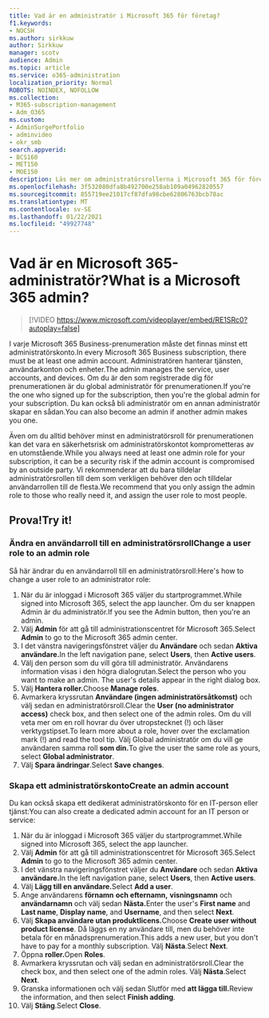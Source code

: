 ```yaml
---
title: Vad är en administratör i Microsoft 365 för företag?
f1.keywords:
- NOCSH
ms.author: sirkkuw
author: Sirkkuw
manager: scotv
audience: Admin
ms.topic: article
ms.service: o365-administration
localization_priority: Normal
ROBOTS: NOINDEX, NOFOLLOW
ms.collection:
- M365-subscription-management
- Adm_O365
ms.custom:
- AdminSurgePortfolio
- adminvideo
- okr_smb
search.appverid:
- BCS160
- MET150
- MOE150
description: Läs mer om administratörsrollerna i Microsoft 365 för företag.
ms.openlocfilehash: 3f532080dfa8b492700e258ab109a04962820557
ms.sourcegitcommit: 855719ee21017cf87dfa98cbe62806763bcb78ac
ms.translationtype: MT
ms.contentlocale: sv-SE
ms.lasthandoff: 01/22/2021
ms.locfileid: "49927748"
---
```

# <a name="what-is-a-microsoft-365-admin"></a><span data-ttu-id="50977-103">Vad är en Microsoft 365-administratör?</span><span class="sxs-lookup"><span data-stu-id="50977-103">What is a Microsoft 365 admin?</span></span>

> [!VIDEO https://www.microsoft.com/videoplayer/embed/RE1SRc0?autoplay=false]

<span data-ttu-id="50977-104">I varje Microsoft 365 Business-prenumeration måste det finnas minst ett administratörskonto.</span><span class="sxs-lookup"><span data-stu-id="50977-104">In every Microsoft 365 Business subscription, there must be at least one admin account.</span></span> <span data-ttu-id="50977-105">Administratören hanterar tjänsten, användarkonton och enheter.</span><span class="sxs-lookup"><span data-stu-id="50977-105">The admin manages the service, user accounts, and devices.</span></span> <span data-ttu-id="50977-106">Om du är den som registrerade dig för prenumerationen är du global administratör för prenumerationen.</span><span class="sxs-lookup"><span data-stu-id="50977-106">If you're the one who signed up for the subscription, then you're the global admin for your subscription.</span></span> <span data-ttu-id="50977-107">Du kan också bli administratör om en annan administratör skapar en sådan.</span><span class="sxs-lookup"><span data-stu-id="50977-107">You can also become an admin if another admin makes you one.</span></span>

<span data-ttu-id="50977-108">Även om du alltid behöver minst en administratörsroll för prenumerationen kan det vara en säkerhetsrisk om administratörskontot komprometteras av en utomstående.</span><span class="sxs-lookup"><span data-stu-id="50977-108">While you always need at least one admin role for your subscription, it can be a security risk if the admin account is compromised by an outside party.</span></span> <span data-ttu-id="50977-109">Vi rekommenderar att du bara tilldelar administratörsrollen till dem som verkligen behöver den och tilldelar användarrollen till de flesta.</span><span class="sxs-lookup"><span data-stu-id="50977-109">We recommend that you only assign the admin role to those who really need it, and assign the user role to most people.</span></span>

## <a name="try-it"></a><span data-ttu-id="50977-110">Prova!</span><span class="sxs-lookup"><span data-stu-id="50977-110">Try it!</span></span>

### <a name="change-a-user-role-to-an-admin-role"></a><span data-ttu-id="50977-111">Ändra en användarroll till en administratörsroll</span><span class="sxs-lookup"><span data-stu-id="50977-111">Change a user role to an admin role</span></span>

<span data-ttu-id="50977-112">Så här ändrar du en användarroll till en administratörsroll:</span><span class="sxs-lookup"><span data-stu-id="50977-112">Here's how to change a user role to an administrator role:</span></span>

1. <span data-ttu-id="50977-113">När du är inloggad i Microsoft 365 väljer du startprogrammet.</span><span class="sxs-lookup"><span data-stu-id="50977-113">While signed into Microsoft 365, select the app launcher.</span></span> <span data-ttu-id="50977-114">Om du ser knappen Admin är du administratör.</span><span class="sxs-lookup"><span data-stu-id="50977-114">If you see the Admin button, then you're an admin.</span></span>
1. <span data-ttu-id="50977-115">Välj **Admin** för att gå till administrationscentret för Microsoft 365.</span><span class="sxs-lookup"><span data-stu-id="50977-115">Select **Admin** to go to the Microsoft 365 admin center.</span></span>
1. <span data-ttu-id="50977-116">I det vänstra navigeringsfönstret väljer du **Användare** och sedan **Aktiva användare.**</span><span class="sxs-lookup"><span data-stu-id="50977-116">In the left navigation pane, select **Users**, then **Active users**.</span></span>
1. <span data-ttu-id="50977-117">Välj den person som du vill göra till administratör. Användarens information visas i den högra dialogrutan.</span><span class="sxs-lookup"><span data-stu-id="50977-117">Select the person who you want to make an admin. The user's details appear in the right dialog box.</span></span>
1. <span data-ttu-id="50977-118">Välj **Hantera roller.**</span><span class="sxs-lookup"><span data-stu-id="50977-118">Choose **Manage roles**.</span></span>
1. <span data-ttu-id="50977-119">Avmarkera kryssrutan **Användare (ingen administratörsåtkomst)** och välj sedan en administratörsroll.</span><span class="sxs-lookup"><span data-stu-id="50977-119">Clear the **User (no administrator access)** check box, and then select one of the admin roles.</span></span> <span data-ttu-id="50977-120">Om du vill veta mer om en roll hovrar du över utropstecknet (!) och läser verktygstipset.</span><span class="sxs-lookup"><span data-stu-id="50977-120">To learn more about a role, hover over the exclamation mark (!) and read the tool tip.</span></span> <span data-ttu-id="50977-121">Välj Global administratör om du vill ge användaren samma roll **som din.**</span><span class="sxs-lookup"><span data-stu-id="50977-121">To give the user the same role as  yours, select **Global administrator**.</span></span>
1. <span data-ttu-id="50977-122">Välj **Spara ändringar**.</span><span class="sxs-lookup"><span data-stu-id="50977-122">Select **Save changes**.</span></span>

### <a name="create-an-admin-account"></a><span data-ttu-id="50977-123">Skapa ett administratörskonto</span><span class="sxs-lookup"><span data-stu-id="50977-123">Create an admin account</span></span> 

<span data-ttu-id="50977-124">Du kan också skapa ett dedikerat administratörskonto för en IT-person eller tjänst:</span><span class="sxs-lookup"><span data-stu-id="50977-124">You can also create a dedicated admin account for an IT person or service:</span></span>

1. <span data-ttu-id="50977-125">När du är inloggad i Microsoft 365 väljer du startprogrammet.</span><span class="sxs-lookup"><span data-stu-id="50977-125">While signed into Microsoft 365, select the app launcher.</span></span>
1. <span data-ttu-id="50977-126">Välj **Admin** för att gå till administrationscentret för Microsoft 365.</span><span class="sxs-lookup"><span data-stu-id="50977-126">Select **Admin** to go to the Microsoft 365 admin center.</span></span>
1. <span data-ttu-id="50977-127">I det vänstra navigeringsfönstret väljer du **Användare** och sedan **Aktiva användare.**</span><span class="sxs-lookup"><span data-stu-id="50977-127">In the left navigation pane, select **Users**, then **Active users**.</span></span>
1. <span data-ttu-id="50977-128">Välj **Lägg till en användare.**</span><span class="sxs-lookup"><span data-stu-id="50977-128">Select **Add a user**.</span></span>
1. <span data-ttu-id="50977-129">Ange användarens **förnamn** **och efternamn,** **visningsnamn** och **användarnamn** och välj sedan **Nästa.**</span><span class="sxs-lookup"><span data-stu-id="50977-129">Enter the user's **First name** and **Last name**, **Display name**, and **Username**, and then select **Next**.</span></span>
1. <span data-ttu-id="50977-130">Välj **Skapa användare utan produktlicens.**</span><span class="sxs-lookup"><span data-stu-id="50977-130">Choose **Create user without product license**.</span></span> <span data-ttu-id="50977-131">Då läggs en ny användare till, men du behöver inte betala för en månadsprenumeration.</span><span class="sxs-lookup"><span data-stu-id="50977-131">This adds a new user, but you don't have to pay for a monthly subscription.</span></span> <span data-ttu-id="50977-132">Välj **Nästa**.</span><span class="sxs-lookup"><span data-stu-id="50977-132">Select **Next**.</span></span>
1. <span data-ttu-id="50977-133">Öppna **roller.**</span><span class="sxs-lookup"><span data-stu-id="50977-133">Open **Roles**.</span></span>
1. <span data-ttu-id="50977-134">Avmarkera kryssrutan och välj sedan en administratörsroll.</span><span class="sxs-lookup"><span data-stu-id="50977-134">Clear the  check box, and then select one of the admin roles.</span></span> <span data-ttu-id="50977-135">Välj **Nästa**.</span><span class="sxs-lookup"><span data-stu-id="50977-135">Select **Next**.</span></span>
1. <span data-ttu-id="50977-136">Granska informationen och välj sedan Slutför med **att lägga till.**</span><span class="sxs-lookup"><span data-stu-id="50977-136">Review the information, and then select **Finish adding**.</span></span>
1. <span data-ttu-id="50977-137">Välj **Stäng**.</span><span class="sxs-lookup"><span data-stu-id="50977-137">Select **Close**.</span></span>
